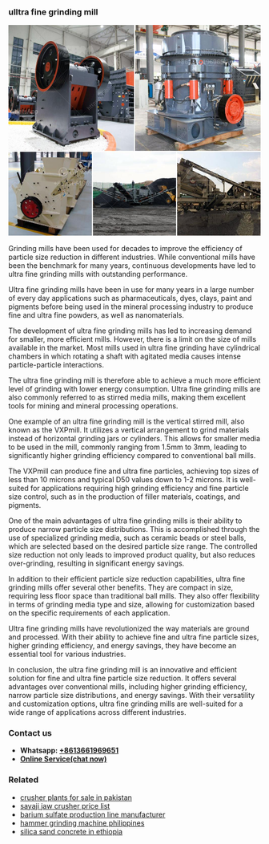 <h3>ulltra fine grinding mill</h3><img src='1703042610.jpg' alt=''><p>Grinding mills have been used for decades to improve the efficiency of particle size reduction in different industries. While conventional mills have been the benchmark for many years, continuous developments have led to ultra fine grinding mills with outstanding performance.</p><p>Ultra fine grinding mills have been in use for many years in a large number of every day applications such as pharmaceuticals, dyes, clays, paint and pigments before being used in the mineral processing industry to produce fine and ultra fine powders, as well as nanomaterials.</p><p>The development of ultra fine grinding mills has led to increasing demand for smaller, more efficient mills. However, there is a limit on the size of mills available in the market. Most mills used in ultra fine grinding have cylindrical chambers in which rotating a shaft with agitated media causes intense particle-particle interactions.</p><p>The ultra fine grinding mill is therefore able to achieve a much more efficient level of grinding with lower energy consumption. Ultra fine grinding mills are also commonly referred to as stirred media mills, making them excellent tools for mining and mineral processing operations.</p><p>One example of an ultra fine grinding mill is the vertical stirred mill, also known as the VXPmill. It utilizes a vertical arrangement to grind materials instead of horizontal grinding jars or cylinders. This allows for smaller media to be used in the mill, commonly ranging from 1.5mm to 3mm, leading to significantly higher grinding efficiency compared to conventional ball mills.</p><p>The VXPmill can produce fine and ultra fine particles, achieving top sizes of less than 10 microns and typical D50 values down to 1-2 microns. It is well-suited for applications requiring high grinding efficiency and fine particle size control, such as in the production of filler materials, coatings, and pigments.</p><p>One of the main advantages of ultra fine grinding mills is their ability to produce narrow particle size distributions. This is accomplished through the use of specialized grinding media, such as ceramic beads or steel balls, which are selected based on the desired particle size range. The controlled size reduction not only leads to improved product quality, but also reduces over-grinding, resulting in significant energy savings.</p><p>In addition to their efficient particle size reduction capabilities, ultra fine grinding mills offer several other benefits. They are compact in size, requiring less floor space than traditional ball mills. They also offer flexibility in terms of grinding media type and size, allowing for customization based on the specific requirements of each application.</p><p>Ultra fine grinding mills have revolutionized the way materials are ground and processed. With their ability to achieve fine and ultra fine particle sizes, higher grinding efficiency, and energy savings, they have become an essential tool for various industries.</p><p>In conclusion, the ultra fine grinding mill is an innovative and efficient solution for fine and ultra fine particle size reduction. It offers several advantages over conventional mills, including higher grinding efficiency, narrow particle size distributions, and energy savings. With their versatility and customization options, ultra fine grinding mills are well-suited for a wide range of applications across different industries.</p><h3>Contact us</h3><ul><li><strong>Whatsapp:&nbsp;<a href="https://wa.me/8613661969651">+8613661969651</a></strong></li><li><a href="https://swt.shibang-china.com/?git&amp;zhl&amp;ulltra fine grinding mill"><strong>Online Service(chat now)</strong></a></li></ul><h3>Related</h3><ul><li><a href='crusher plants for sale in pakistan.md'>crusher plants for sale in pakistan</a></li><li><a href='sayaji jaw crusher price list.md'>sayaji jaw crusher price list</a></li><li><a href='barium sulfate production line manufacturer.md'>barium sulfate production line manufacturer</a></li><li><a href='hammer grinding machine philippines.md'>hammer grinding machine philippines</a></li><li><a href='silica sand concrete in ethiopia.md'>silica sand concrete in ethiopia</a></li></ul>